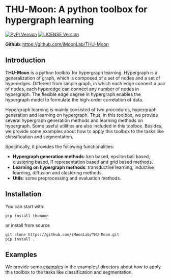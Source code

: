 [pypi-image]: https://img.shields.io/pypi/v/thumoon.svg
[pypi-url]: https://pypi.python.org/pypi/thumoon
[license-image]: https://img.shields.io/github/license/iMoonLab/THU-Moon
[license-url]: https://github.com/iMoonLab/THU-Moon/blob/master/LICENSE

THU-Moon: A python toolbox for hypergraph learning  
===

[![PyPI Version][pypi-image]][pypi-url]
[![LICENSE Version][license-image]][license-url]

**Github**: https://github.com/iMoonLab/THU-Moon


Introduction
---
**THU-Moon** is a python toolbox for hypergraph learning. Hypergraph is a generalization of graph, which is composed of a set of nodes and a set of hyperedges. Different from simple graph, in which each edge connect a pair of nodes, each hyperedge can connect any number of nodes in hypergraph. The flexible edge degree in hypergraph enables the hypergraph model to formulate the high-order correlation of data.

Hypergraph learning is mainly consisted of two procedures, hypergraph generation and learning on hypergraph. Thus, in this toolbox, we provide several hypergraph generation methods and learning methods on hypergraph. Some useful utilities are also included in this toolbox. Besides, we provide some examples about how to apply this toolbox to the tasks like classification and segmentation.  

Specifically, it provides the following functionalities:
* **Hypergraph generation methods**: knn based, epsilon ball based, clustering based, l1 representation based and grid based methods.
* **Learning on hypergraph methods**: transductive learning, inductive learning, diffusion and clustering methods.
* **Utils**: some preprocessing and evaluation methods.

Installation
---
You can start with:  

    pip install thumoon

or install from source
    
    git clone https://github.com/iMoonLab/THU-Moon.git
    pip install .

Examples
---

We provide some [examples](https://github.com/iMoonLab/THU-Moon/tree/master/examples) in the examples/ directory about how to apply this toolbox to the tasks like classification and segmentation.  

